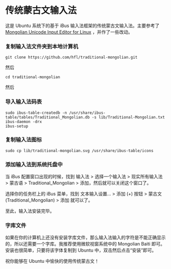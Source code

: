 # 传统蒙古文输入法

这是 Ubuntu 系统下的基于 iBus 输入法框架的传统蒙古文输入法。主要参考了 [Mongolian Unicode Input Editor for Linux](http://www.studymongolian.net/technical/how-to-create-linux-input-method-editor/mongolian-unicode-input-editor-for-linux/) ，并作了一些改动。

### 复制输入法文件夹到本地计算机

    git clone https://github.com/hfl/traditional-mongolian.git

然后

    cd traditional-mongolian

然后

### 导入输入法码表

    sudo ibus-table-createdb -n /usr/share/ibus-table/tables/Traditional_Mongolian.db -s lib/Traditional-Mongolian.txt
    ibus-daemon -drx
    ibus-setup


### 复制输入法图标

    sudo cp lib/traditional-mongolian.svg /usr/share/ibus-table/icons

### 添加输入法到系统托盘中

当 iBus 配置窗口出现的时候，找到 输入法 > 选择一个输入法 > 现实所有输入法 > 蒙古语 > Traditional_Mongolian > 添加，然后就可以关闭这个窗口了。

选择你的任务栏上的 iBus 菜单，找到 文本输入设置… > 添加 (+) 按钮 > 蒙古文 (Traditional_Mongolian) > 添加 就可以了。

至此，输入法安装完毕。

### 字库文件

如果在你的计算机上还没有安装字库文件，那么输入法输入的字符是不能正确显示的，所以还需要一个字库。我推荐使用微软视窗系统中的 Mongolian Baiti 即可。安装也很简单，只要将该字体复制到 Ubuntu 中，双击然后点击“安装”即可。

祝你能够在 Ubuntu 中愉快的使用传统蒙古文！
